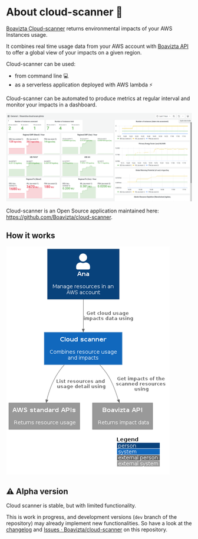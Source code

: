 # About cloud-scanner  📡

[Boavizta Cloud-scanner](https://github.com/Boavizta/cloud-scanner) returns environmental impacts of your AWS Instances usage.

It combines real time usage data from your AWS account with [Boavizta API](https://github.com/Boavizta/boaviztapi/) to offer a global view of your impacts on a given region.

Cloud-scanner can be used:

- from command line 💻
- as a serverless application deployed with AWS lambda ⚡

Cloud-scanner can be automated to produce metrics at regular interval and monitor your impacts in a dashboard.

![A example dashboard rendering cloud scanner metrics](images/cloud-scanner-dashboard-clear.png "A example dashboard rendering cloud scanner metrics")

Cloud-scanner is an Open Source application maintained here: <https://github.com/Boavizta/cloud-scanner>.

## How it works

![System in context diagram of cloud scanner](images/cloud-scanner-system-in-context.png "System in context diagram of cloud scanner")

## ⚠ Alpha version

Cloud scanner is stable, but with limited functionality.

This is work in progress, and development versions (`dev` branch of the repository) may already implement new functionalities. So have a look at the [changelog](https://github.com/Boavizta/cloud-scanner/blob/main/CHANGELOG.md) and [Issues · Boavizta/cloud-scanner](https://github.com/Boavizta/cloud-scanner/issues) on this repository.
